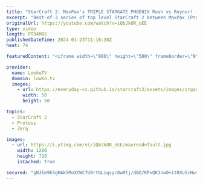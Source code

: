 ```yaml
---
title: "StarCraft 2: MaxPax's TRIPLE STARGATE PHOENIX Rush vs Reynor! (Best-of-3)"
excerpt: "Best-of-3 series of top level StarCraft 2 between MaxPax (Protoss) and Reynor (Zerg). This series features a macro game as well as a focus on a cheeky Stargate opener by MaxPax, where he tries to rush out as many Phoenixes as possible with a triple Stargate start. Support my work: https://patreon.com/lowkotv"
originalUrl: https://youtube.com/watch?v=iQbJkOR_oEE
type: video
length: PT34M8S
publishedDateTime: 2024-01-23T11:16:30Z
heat: 74

featuredContent: "<iframe width=\"800\" height=\"500\" frameborder=\"0\" src=\"https://www.youtube.com/embed/iQbJkOR_oEE\" allow=\"accelerometer; autoplay; encrypted-media; gyroscope; picture-in-picture\" allowfullscreen></iframe>"

provider:
  name: LowkoTV
  domain: lowko.tv
  images:
    - url: https://everyday-cc.github.io/starcraft2/assets/images/organizations/lowko.tv-50x50.jpg
      width: 50
      height: 50

topics:
  - StarCraft 2
  - Protoss
  - Zerg

images:
  - url: https://i.ytimg.com/vi/iQbJkOR_oEE/maxresdefault.jpg
    width: 1280
    height: 720
    isCached: true

secured: "gNJEm9kSgHAk5MoXtWC7U0rtbLiqsyc8w8tj/dBO/KPxQK3nwO+it0Xu5cHwsTBX1Z9BQUv2ralZKMtpyMNERlNQ4UgUfPDdhljbA2ozyUt7yJqiyxcQTPaHvLawQml6s4BXAER6KhsLCrrsFg9HdN3ITqlkR0SOjKN73tzQBMLTrqw6yasrEu6c1pgRqjJEsFtoR/9H+HXZBKwiy3ZYPCkg+NcQolKPjD5984TJ/LMqpY0rO1DeIIvQ4KJx/Q+PqH5F1kCmyUP7WaUuKZk1dyisE8ReghkSpKumRRH19dIwSEvlgR4IXMhjM4aUQRWQRovlUUrnjDyFHIBue65AYsnqU1cQimbJqxav6HBI3C3a+pxboF0BxjSccxdBA8J+OXaDgGCYflXsAKScYlRNMQZLOVB+V9jDdzwtL+rHP0Q=;kcWzRQD9MKNnYRXsiMIVYA=="
---
```


